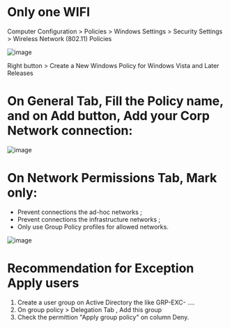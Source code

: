 # Only one WIFI

Computer Configuration > Policies > Windows Settings > Security Settings > Wireless Network (802.11) Policies 

![image](https://github.com/user-attachments/assets/6933b4a8-4431-484d-8545-b4e60dc05c0d)

Right button > Create a New Windows Policy for Windows Vista and Later Releases

# On General Tab, Fill the Policy name, and on Add button, Add your Corp Network connection:

![image](https://github.com/user-attachments/assets/f7c8de78-529b-4189-8ee1-85e984a44616)

# On Network Permissions Tab, Mark only:
* Prevent connections the ad-hoc networks ;
* Prevent connections the infrastructure networks ;
* Only use Group Policy profiles for allowed networks.

![image](https://github.com/user-attachments/assets/074a779a-b69f-4c95-ab50-17c4b123abe7)


# Recommendation for Exception Apply users

1) Create a user group on Active Directory the like GRP-EXC- ....
2) On group policy > Delegation Tab , Add this group
3) Check the permittion "Apply group policy" on column Deny.
